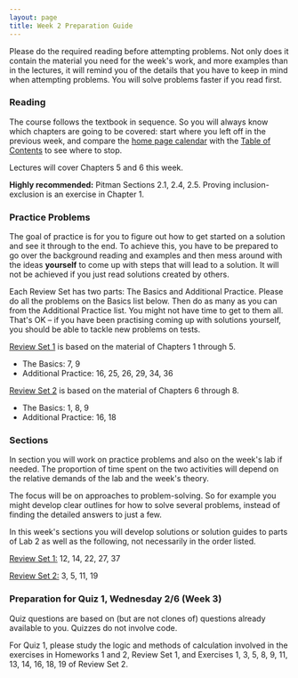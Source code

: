 ```yaml
---
layout: page
title: Week 2 Preparation Guide
---
```


Please do the required reading before attempting problems. Not only does it contain the material you need for the week's work, and more examples than in the lectures, it will remind you of the details that you have to keep in mind when attempting problems. You will solve problems faster if you read first.

### Reading ###
The course follows the textbook in sequence. So you will always know which chapters are going to be covered: start where you left off in the previous week, and compare the [home page calendar](http://prob140.org/) with the [Table of Contents](http://prob140.org/textbook/chapters/README) to see where to stop.

Lectures will cover Chapters 5 and 6 this week.

**Highly recommended:** Pitman Sections 2.1, 2.4, 2.5. Proving inclusion-exclusion is an exercise in Chapter 1.

### Practice Problems ###
The goal of practice is for you to figure out how to get started on a solution and see it through to the end. To achieve this, you have to be prepared to go over the background reading and examples and then mess around with the ideas **yourself** to come up with steps that will lead to a solution. It will not be achieved if you just read solutions created by others.

Each Review Set has two parts: The Basics and Additional Practice. Please do all the problems on the Basics list below. Then do as many as you can from the Additional Practice list. You might not have time to get to them all. That's OK – if you have been practising coming up with solutions yourself, you should be able to tackle new problems on tests. 

[Review Set 1](http://prob140.org/textbook/chapters/Chapter_05/05_Review_Problems_Set_1) is based on the material of Chapters 1 through 5. 
- The Basics: 7, 9
- Additional Practice: 16, 25, 26, 29, 34, 36

[Review Set 2](http://prob140.org/textbook/chapters/Chapter_08/04_Review_Problems_Set_2) is based on the material of Chapters 6 through 8.
- The Basics: 1, 8, 9
- Additional Practice: 16, 18


### Sections ###
In section you will work on practice problems and also on the week's lab if needed. The proportion of time spent on the two activities will depend on the relative demands of the lab and the week's theory.

The focus will be on approaches to problem-solving. So for example you might develop clear outlines for how to solve several problems, instead of finding the detailed answers to just a few.

In this week's sections you will develop solutions or solution guides to parts of Lab 2 as well as the following, not necessarily in the order listed.

[Review Set 1:](http://prob140.org/textbook/chapters/Chapter_05/05_Review_Problems_Set_1) 12, 14, 22, 27, 37

[Review Set 2:](http://prob140.org/textbook/chapters/Chapter_08/04_Review_Problems_Set_2) 3, 5, 11, 19

### Preparation for Quiz 1, Wednesday 2/6 (Week 3) ###
Quiz questions are based on (but are not clones of) questions already available to you. Quizzes do not involve code.

For Quiz 1, please study the logic and methods of calculation involved in the exercises in Homeworks 1 and 2, Review Set 1, and Exercises 1, 3, 5, 8, 9, 11, 13, 14, 16, 18, 19 of Review Set 2.